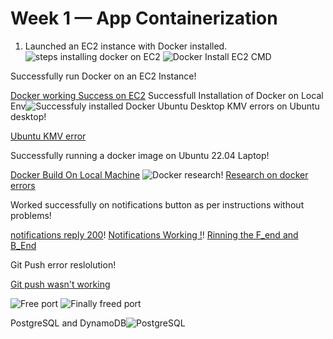 # Week 1 — App Containerization
1. Launched an EC2 instance with Docker installed.![steps installing docker on EC2](https://user-images.githubusercontent.com/27725033/220609115-3887b443-5d19-408a-a8f3-477959c43e0f.png)
![Docker Install EC2 CMD](https://user-images.githubusercontent.com/27725033/220609301-10587069-41d0-47f8-b560-90e48ac99455.png)

Successfully run Docker on an EC2 Instance!

[Docker working Success on EC2](https://user-images.githubusercontent.com/27725033/220609537-26cab317-45a3-4858-9574-b1667872ff8b.png)
Successfull Installation of Docker on Local Env![Successfuly installed Docker Ubuntu Desktop](https://user-images.githubusercontent.com/27725033/220609617-ad9bfeed-5cf7-4ab7-8a9b-675e65ee951a.png)
KMV errors on Ubuntu desktop!

[Ubuntu KMV error](https://user-images.githubusercontent.com/27725033/220609837-c4ba954b-fa92-4358-86e5-927b338f8a35.png)

Successfully running a docker image on Ubuntu 22.04 Laptop!

[Docker Build On Local Machine](https://user-images.githubusercontent.com/27725033/220610006-5aadd18d-9698-4d0f-bd78-f8a4f0897226.png)
![Docker research](https://user-images.githubusercontent.com/27725033/220610119-3e0abd2c-5f99-4c28-89c7-66fe0421c110.png)!
[Research on docker errors](https://user-images.githubusercontent.com/27725033/220610191-342641b5-666c-49fa-962f-3a24e79f7e4e.png)

Worked successfully on notifications button as per instructions without problems!

[notifications reply 200](https://user-images.githubusercontent.com/27725033/220610393-a61b7cb6-321c-4fbc-905a-cd336cba6b15.png)!
[Notifications Working !](https://user-images.githubusercontent.com/27725033/220610430-2e318a80-75e8-4c3b-8dd6-0d479a80f48a.png)!
[Rinning the F_end and B_End](https://user-images.githubusercontent.com/27725033/220610588-cf6391d7-47b3-4223-94dc-ecfe902a03a3.png)

Git Push error reslolution!

[Git push wasn't working](https://user-images.githubusercontent.com/27725033/220610694-645ab25d-ab8b-45e1-a5b5-7ce80bf14a6f.png)

![Free port](https://user-images.githubusercontent.com/27725033/220610733-182bcc5c-1783-4a0c-97aa-d508e3fa3e57.png)
![Finally freed port](https://user-images.githubusercontent.com/27725033/220610814-91c60647-279c-4cd2-9239-dc554222f9ca.png)



PostgreSQL and DynamoDB![PostgreSQL](https://user-images.githubusercontent.com/27725033/220610542-09118196-c43a-4e6b-a0cd-b718c62c5990.png)


